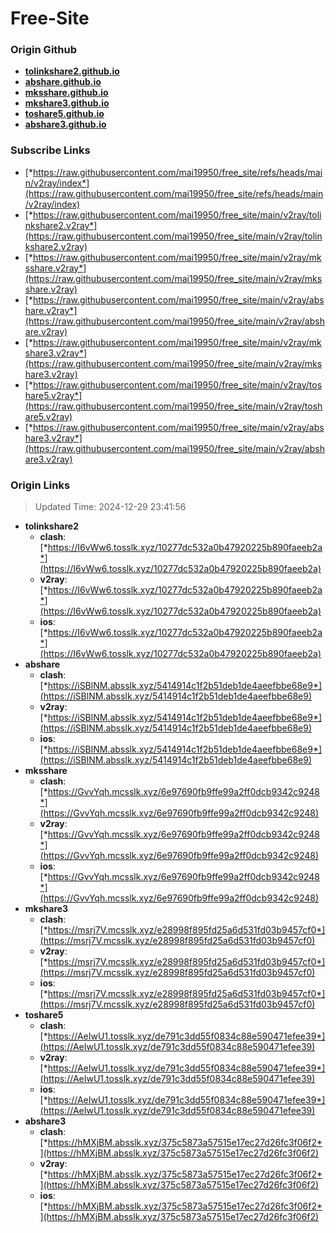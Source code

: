 # Free-Site

### Origin Github

- [**tolinkshare2.github.io**](https://github.com/tolinkshare2/tolinkshare2.github.io)
- [**abshare.github.io**](https://github.com/abshare/abshare.github.io)
- [**mksshare.github.io**](https://github.com/mksshare/mksshare.github.io)
- [**mkshare3.github.io**](https://github.com/mkshare3/mkshare3.github.io)
- [**toshare5.github.io**](https://github.com/toshare5/toshare5.github.io)
- [**abshare3.github.io**](https://github.com/abshare3/abshare3.github.io)

### Subscribe Links

- [*https://raw.githubusercontent.com/mai19950/free_site/refs/heads/main/v2ray/index*](https://raw.githubusercontent.com/mai19950/free_site/refs/heads/main/v2ray/index)
- [*https://raw.githubusercontent.com/mai19950/free_site/main/v2ray/tolinkshare2.v2ray*](https://raw.githubusercontent.com/mai19950/free_site/main/v2ray/tolinkshare2.v2ray)
- [*https://raw.githubusercontent.com/mai19950/free_site/main/v2ray/mksshare.v2ray*](https://raw.githubusercontent.com/mai19950/free_site/main/v2ray/mksshare.v2ray)
- [*https://raw.githubusercontent.com/mai19950/free_site/main/v2ray/abshare.v2ray*](https://raw.githubusercontent.com/mai19950/free_site/main/v2ray/abshare.v2ray)
- [*https://raw.githubusercontent.com/mai19950/free_site/main/v2ray/mkshare3.v2ray*](https://raw.githubusercontent.com/mai19950/free_site/main/v2ray/mkshare3.v2ray)
- [*https://raw.githubusercontent.com/mai19950/free_site/main/v2ray/toshare5.v2ray*](https://raw.githubusercontent.com/mai19950/free_site/main/v2ray/toshare5.v2ray)
- [*https://raw.githubusercontent.com/mai19950/free_site/main/v2ray/abshare3.v2ray*](https://raw.githubusercontent.com/mai19950/free_site/main/v2ray/abshare3.v2ray)

### Origin Links

> Updated Time: 2024-12-29 23:41:56

- **tolinkshare2**
  - **clash**: [*https://I6vWw6.tosslk.xyz/10277dc532a0b47920225b890faeeb2a*](https://I6vWw6.tosslk.xyz/10277dc532a0b47920225b890faeeb2a)
  - **v2ray**: [*https://I6vWw6.tosslk.xyz/10277dc532a0b47920225b890faeeb2a*](https://I6vWw6.tosslk.xyz/10277dc532a0b47920225b890faeeb2a)
  - **ios**: [*https://I6vWw6.tosslk.xyz/10277dc532a0b47920225b890faeeb2a*](https://I6vWw6.tosslk.xyz/10277dc532a0b47920225b890faeeb2a)
- **abshare**
  - **clash**: [*https://iSBlNM.absslk.xyz/5414914c1f2b51deb1de4aeefbbe68e9*](https://iSBlNM.absslk.xyz/5414914c1f2b51deb1de4aeefbbe68e9)
  - **v2ray**: [*https://iSBlNM.absslk.xyz/5414914c1f2b51deb1de4aeefbbe68e9*](https://iSBlNM.absslk.xyz/5414914c1f2b51deb1de4aeefbbe68e9)
  - **ios**: [*https://iSBlNM.absslk.xyz/5414914c1f2b51deb1de4aeefbbe68e9*](https://iSBlNM.absslk.xyz/5414914c1f2b51deb1de4aeefbbe68e9)
- **mksshare**
  - **clash**: [*https://GvvYqh.mcsslk.xyz/6e97690fb9ffe99a2ff0dcb9342c9248*](https://GvvYqh.mcsslk.xyz/6e97690fb9ffe99a2ff0dcb9342c9248)
  - **v2ray**: [*https://GvvYqh.mcsslk.xyz/6e97690fb9ffe99a2ff0dcb9342c9248*](https://GvvYqh.mcsslk.xyz/6e97690fb9ffe99a2ff0dcb9342c9248)
  - **ios**: [*https://GvvYqh.mcsslk.xyz/6e97690fb9ffe99a2ff0dcb9342c9248*](https://GvvYqh.mcsslk.xyz/6e97690fb9ffe99a2ff0dcb9342c9248)
- **mkshare3**
  - **clash**: [*https://msrj7V.mcsslk.xyz/e28998f895fd25a6d531fd03b9457cf0*](https://msrj7V.mcsslk.xyz/e28998f895fd25a6d531fd03b9457cf0)
  - **v2ray**: [*https://msrj7V.mcsslk.xyz/e28998f895fd25a6d531fd03b9457cf0*](https://msrj7V.mcsslk.xyz/e28998f895fd25a6d531fd03b9457cf0)
  - **ios**: [*https://msrj7V.mcsslk.xyz/e28998f895fd25a6d531fd03b9457cf0*](https://msrj7V.mcsslk.xyz/e28998f895fd25a6d531fd03b9457cf0)
- **toshare5**
  - **clash**: [*https://AeIwU1.tosslk.xyz/de791c3dd55f0834c88e590471efee39*](https://AeIwU1.tosslk.xyz/de791c3dd55f0834c88e590471efee39)
  - **v2ray**: [*https://AeIwU1.tosslk.xyz/de791c3dd55f0834c88e590471efee39*](https://AeIwU1.tosslk.xyz/de791c3dd55f0834c88e590471efee39)
  - **ios**: [*https://AeIwU1.tosslk.xyz/de791c3dd55f0834c88e590471efee39*](https://AeIwU1.tosslk.xyz/de791c3dd55f0834c88e590471efee39)
- **abshare3**
  - **clash**: [*https://hMXjBM.absslk.xyz/375c5873a57515e17ec27d26fc3f06f2*](https://hMXjBM.absslk.xyz/375c5873a57515e17ec27d26fc3f06f2)
  - **v2ray**: [*https://hMXjBM.absslk.xyz/375c5873a57515e17ec27d26fc3f06f2*](https://hMXjBM.absslk.xyz/375c5873a57515e17ec27d26fc3f06f2)
  - **ios**: [*https://hMXjBM.absslk.xyz/375c5873a57515e17ec27d26fc3f06f2*](https://hMXjBM.absslk.xyz/375c5873a57515e17ec27d26fc3f06f2)
